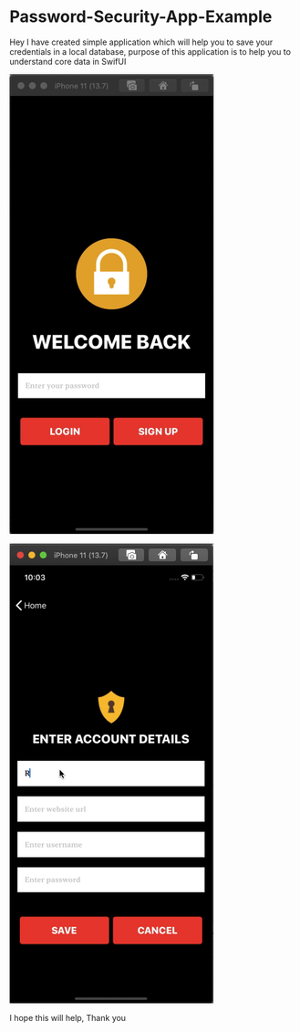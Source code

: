 # Password-Security-App-Example

Hey I have created simple application which will help you to save your credentials in a local database, purpose of this application is to help you to understand core data in SwifUI

![Alt Text](https://github.com/nits9012/Password-Security-App-Example/blob/master/Login.gif)

![Alt Text](https://github.com/nits9012/Password-Security-App-Example/blob/master/add.gif)

I hope this will help, Thank you
